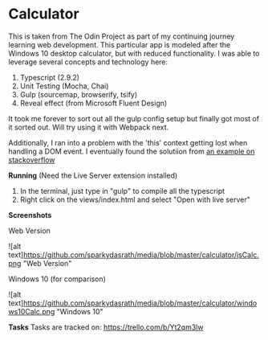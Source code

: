 # Calculator 

This is taken from The Odin Project as part of my continuing journey learning web development. This particular app is modeled after the Windows 10 desktop calculator, but with reduced functionality. I was able to leverage several concepts and technology here:

1. Typescript (2.9.2)
2. Unit Testing (Mocha, Chai)
3. Gulp (sourcemap, browserify, tsify)
4. Reveal effect (from Microsoft Fluent Design)

It took me forever to sort out all the gulp config setup but finally got most of it sorted out. Will try using it with Webpack next.

Additionally, I ran into a problem with the 'this' context getting lost when handling a DOM event. I eventually found the solutiion from [an example on stackoverflow](https://stackoverflow.com/questions/18423410/typescript-retain-scope-in-event-listener)

**Running**
(Need the Live Server extension installed)
1. In the terminal, just type in "gulp" to compile all the typescript
2. Right click on the views/index.html and select "Open with live server"

**Screenshots**

Web Version

![alt text]https://github.com/sparkydasrath/media/blob/master/calculator/jsCalc.png "Web Version"

Windows 10 (for comparison)

![alt text]https://github.com/sparkydasrath/media/blob/master/calculator/windows10Calc.png "Windows 10"

**Tasks**
Tasks are tracked on: https://trello.com/b/Yt2qm3lw

